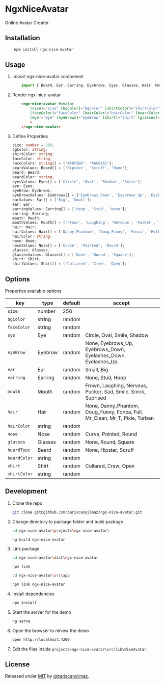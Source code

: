 # NgxNiceAvatar

Online Avatar Creater 

## Installation

```sh
    npm install ngx-nice-avatar
```
## Usage

1. Import ngx-nice-avatar component

    ```ts
        import { Beard, Ear, Earring, Eyebrows, Eyes, Glasses, Hair, Mouth, NgxNiceAvatarComponent, Nose, Shirt } from 'ngx-nice-avatar';
    ```
2. Render ngx-nice-avatar
    ```html
        <ngx-nice-avatar #avatar
            [size]="size" [bgColor]="bgColor" [shirtColor]="shirtColor" 
            [faceColor]="faceColor" [hairColor]="hairColor" [beardColor]="beardColor" [beardType]="beard" [ear]="ear" [earring]="earring" 
            [eye]="eye" [eyeBrows]="eyeBrow" [shirt]="shirt" [glasses]="glasses" [nose]="nose" [hair]="hair" [hairColor]="hairColor" [mouth]="mouth"
            >
        </ngx-nice-avatar>
    ```
3. Define Properties
    ```ts
    size: number = 250;
    bgColor: string;
    shirtColor: string;
    faceColor: string;
    FaceColors: string[] = ["#F9C9B6", "#AC6651"];
    beardValues: Beard[] = ['Hipster', 'Scruff', 'None'];
    beard: Beard;
    beardColor: string;
    eyesValues: Eyes[] = ['Circle', 'Oval', 'Shadow', 'Smile'];
    eye: Eyes;
    eyeBrow: Eyebrows;
    eyeBrowsValues: Eyebrows[] = ['Eyebrows_Down', 'Eyebrows_Up', 'Eyelashes_Down', 'Eyelashes_Up', 'None'];
    earValues: Ear[] = ['Big', 'Small'];
    ear: Ear;
    earringValues: Earring[] = ['Hoop', 'Stud', 'None'];
    earring: Earring;
    mouth: Mouth;
    mouthValues: Mouth[] = ['Frown', 'Laughing', 'Nervous', 'Pucker', 'Sad', 'Smile', 'Smirk', 'Suprised'];
    hair: Hair;
    hairValues: Hair[] = ['Danny_Phantom', 'Doug_Funny', 'Fonza', 'Full', 'Mr_Clean', 'Mr_T', 'None', 'Pixie',    'Turban'];
    hairColor: string;
    nose: Nose;
    noseValues: Nose[] = ['Curve', 'Pointed', 'Round'];
    glasses: Glasses;
    glassesValues: Glasses[] = ['None', 'Round', 'Square'];
    shirt: Shirt;
    shirtValues: Shirt[] = ['Collared', 'Crew', 'Open'];
    ```

## Options

Properties available options

| key          | type             | default | accept                                                                      |
| ------------ | ---------------- | ------- | --------------------------------------------------------------------------- |
| `size`       | number           | 250     |                                                                             |
| `bgColor`    | string           | random  |                                                                             |
| `faceColor`  | string           | random  |                                                                             |
| `eye`        | Eye              | random  | Circle, Oval, Smile, Shadow                                                 |
| `eyeBrow`    | Eyebrow          | random  | None, Eyebrows_Up, Eyebrows_Down, Eyelashes_Down, Eyelashes_Up              |
| `ear`        | Ear              | random  | Small, Big                                                                  |
| `earring`    | Earring          | random  | None, Stud, Hoop                                                            |
| `mouth`      | Mouth            | random  | Frown, Laughing, Nervous, Pucker, Sad, Smile, Smirk, Suprised               |
| `hair`       | Hair             | random  | None, Danny_Phantom, Doug_Funny, Fonza, Full, Mr_Clean, Mr_T, Pixie, Turban |
| `hairColor`  | string           | random  |                                                                             |
| `nose`       | Nose             | random  | Curve, Pointed, Round                                                       |
| `glasses`    | Glasses          | random  | None, Round, Square                                                         |
| `beardType`  | Beard            | random  | None, Hipster, Scruff                                                       |
| `beardColor` | string           | random  |                                                                             |
| `shirt`      | Shirt            | random  | Collared, Crew, Open                                                        |
| `shirtColor` | string           | random  |                                                                             |

## Development

1. Clone the repo
   ```sh
   git clone git@github.com:bariscanyilmaz/ngx-nice-avatar.git
   ```
2. Change directory to package folder and build package
   ```sh
   cd ngx-nice-avatar\projects\ngx-nice-avatar\

   ng build ngx-nice-avatar
   ```
3. Link package 
   
   ```sh
   cd ngx-nice-avatar\dist\ngx-nice-avatar

   npm link 

   cd ngx-nice-avatar\src\app
   
   npm link ngx-nice-avatar
   ```
4. Install dependencies
   ```sh
   npm install 
   ```
4. Start the server for the demo
   ```sh
   ng serve 
   ```
5. Open the browser to reivew the demo
   ```sh
   open http://localhost:4200
   ```
6. Edit the files inside `projects\ngx-nice-avatar\src\lib\NiceAvatar`. 

## License

Released under [MIT](/LICENSE) by [@bariscanyilmaz](https://github.com/bariscanyilmaz).